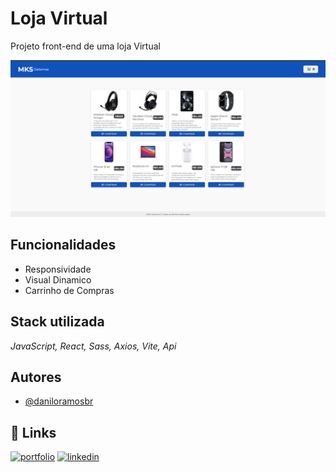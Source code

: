 # Loja Virtual

Projeto front-end de uma loja Virtual 

<img src="/public/loja.png" alt="url">

## Funcionalidades

- Responsividade
- Visual Dinamico
- Carrinho de Compras

## Stack utilizada

*JavaScript, React, Sass, Axios, Vite, Api*

## Autores

- [@daniloramosbr](https://www.github.com/daniloramosbr)

## 🔗 Links

[![portfolio](https://img.shields.io/badge/my_portfolio-000?style=for-the-badge&logo=ko-fi&logoColor=white)](https://daniloramosbr.github.io/portfolio/)
[![linkedin](https://img.shields.io/badge/linkedin-0A66C2?style=for-the-badge&logo=linkedin&logoColor=white)](https://www.linkedin.com/in/daniloramosbr)
